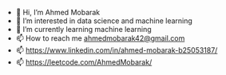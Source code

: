 - 👋 Hi, I’m Ahmed Mobarak
- 👀 I’m interested in data science and machine learning
- 🌱 I’m currently learning machine learning
- 📫 How to reach me ahmedmobarak42@gmail.com
- 📫 https://www.linkedin.com/in/ahmed-mobarak-b25053187/
- 📫 https://leetcode.com/AhmedMobarak/


